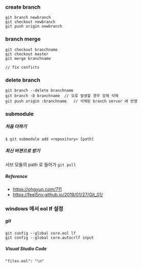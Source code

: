 ### create branch
```
git branch newbranch
git checkout newbranch
git push origin newbranch
```

### branch merge
```
git checkout branchname
git checkout master
git merge branchname

// fix conficts
```

### delete branch
```
git branch --delete branchname
git branch -D branchname  // 오류 발생할 경우 강제 삭제
git push origin :branchname   // 삭제된 branch server 에 반영
```

### submodule
##### 처음 더하기
```
$ git submodule add <repository> [path]
```
##### 최신 버젼으로 받기
서브 모듈의 path 로 들어가 `git pull`

##### Reference
* https://ohgyun.com/711
* https://feel5ny.github.io/2019/01/27/Git_01/

### windows 에서 eol lf 설정
##### git
```
git config --global core.eol lf
git config --global core.autocrlf input
```
##### Visual Studio Code
```
"files.eol": "\n"
```

